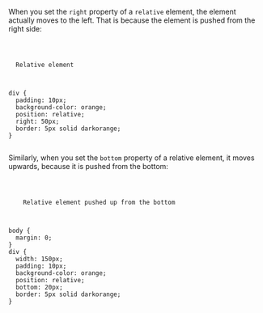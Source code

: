 When you set the `right` property
of a `relative` element, the element
actually moves to the left.
That is because the element
is pushed from the right side:

<Editor lang="css">
<code>
<panel lang="html">
<div>
  Relative element
</div>
</panel>
<panel lang="css">
div {
  padding: 10px;
  background-color: orange;
  position: relative;
  right: 50px;
  border: 5px solid darkorange;
}
</panel>
</code>
</Editor>

Similarly, when you set the
`bottom` property of a relative
element, it moves upwards,
because it is pushed from the bottom:

<Editor lang="css">
<code>
<panel lang="html">
<div>
    Relative element pushed up from the bottom
</div>
</panel>
<panel lang="css">
body {
  margin: 0;
}
div {
  width: 150px;
  padding: 10px;
  background-color: orange;
  position: relative;
  bottom: 20px;
  border: 5px solid darkorange;
}
</panel>
</code>
</Editor>